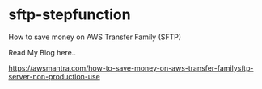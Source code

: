 # sftp-stepfunction
How to save money on AWS Transfer Family (SFTP)

Read My Blog here..

https://awsmantra.com/how-to-save-money-on-aws-transfer-familysftp-server-non-production-use
